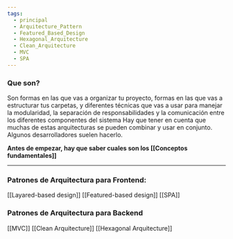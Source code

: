 ```yaml
---
tags:
  - principal
  - Arquitecture_Pattern
  - Featured_Based_Design
  - Hexagonal_Arquitecture
  - Clean_Arquitecture
  - MVC
  - SPA
---
```

### Que son?

Son formas en las que vas a organizar tu proyecto, formas en las que vas a estructurar tus carpetas, y diferentes técnicas que vas a usar para manejar la modularidad, la separación de responsabilidades y la comunicación entre los diferentes componentes del sistema
Hay que tener en cuenta que muchas de estas arquitecturas se pueden combinar y usar en conjunto. Algunos desarrolladores suelen hacerlo.

**Antes de empezar, hay que saber cuales son los [[Conceptos fundamentales]]**

---

### Patrones de Arquitectura para Frontend:

[[Layared-based design]]
[[Featured-based design]]
[[SPA]]
### Patrones de Arquitectura para Backend

[[MVC]]
[[Clean Arquitecture]]
[[Hexagonal Arquitecture]]